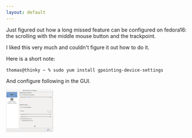 ```yaml
---
layout: default
---
```

Just figured out how a long missed feature can be configured on fedora16: the scrolling with the middle mouse button and the trackpoint.

I liked this very much and couldn't figure it out how to do it.

Here is a short note:

    thomas@thinky ~ % sudo yum install gpointing-device-settings

And configure following in the GUI.

<a href="/assets/img/posts/trackpoint-scrolling-gpointing.png" rel="lightbox"><img src="/assets/img/posts/trackpoint-scrolling-gpointing-s.png" alt="thumbnail" /></a>

